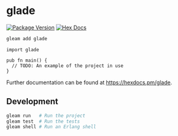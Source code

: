 # glade

[![Package Version](https://img.shields.io/hexpm/v/glade)](https://hex.pm/packages/glade)
[![Hex Docs](https://img.shields.io/badge/hex-docs-ffaff3)](https://hexdocs.pm/glade/)

```sh
gleam add glade
```
```gleam
import glade

pub fn main() {
  // TODO: An example of the project in use
}
```

Further documentation can be found at <https://hexdocs.pm/glade>.

## Development

```sh
gleam run   # Run the project
gleam test  # Run the tests
gleam shell # Run an Erlang shell
```
